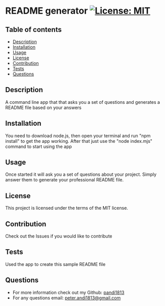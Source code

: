 # README generator [![License: MIT](https://img.shields.io/badge/License-MIT-yellow.svg)](https://opensource.org/licenses/MIT)

## Table of contents

- [Description](#description)
- [Installation](#installation)
- [Usage](#usage)
- [License](#license)
- [Contribution](#contribution)
- [Tests](#tests)
- [Questions](#questions)

## Description
A command line app that that asks you a set of questions and generates a README file based on your answers

## Installation
You need to download node.js, then open your terminal and run "npm install" to get the app working. After that just use the "node index.mjs" command to start using the app

## Usage
Once started it will ask you a set of questions about your project. Simply answer them to generate your professional README file.

## License
This project is licensed under the terms of the MIT license.

## Contribution 
Check out the Issues if you would like to contribute

## Tests
Used the app to create this sample README file

## Questions
- For more information check out my Github: [pandi1813](https://github.com/pandi1813)
- For any questions email: [peter.andi1813@gmail.com](mailto:peter.andi1813@gmail.com)

